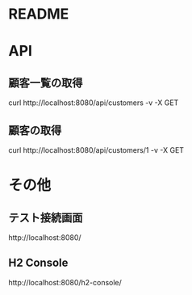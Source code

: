# README

# API

## 顧客一覧の取得
curl http://localhost:8080/api/customers -v -X GET

## 顧客の取得
curl http://localhost:8080/api/customers/1 -v -X GET


# その他

## テスト接続画面
http://localhost:8080/

## H2 Console
http://localhost:8080/h2-console/